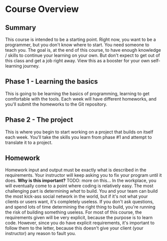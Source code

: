 # Course Overview
## Summary
This course is intended to be a starting point. Right now, you want to be a programmer, but you don't know where to start. You need someone to teach you. The goal is, at the end of this course, to have enough knowledge / skills to continue your learning on your own. But don't expect to get out of this class and get a job right away. View this as a booster for your own self-learning journey.

## Phase 1 - Learning the basics
This is going to be learning the basics of programming, learning to get comfortable with the tools. Each week will have different homeworks, and you'll submit the homeworks to the Git repository.

## Phase 2 - The project
This is where you begin to start working on a project that builds on itself each week. You'll take the skills you learn from phase #1 and attempt to translate it to a project.

## Homework
Homework input and output must be exactly what is described in the requirements. Your instructor will keep asking you to fix your program until it does. **Why is this important?** 
TODO: more on this...
In the workplace, you will eventually come to a point where coding is relatively easy. The most challenging part is determining *what* to build. You and your team can build the most kick-ass social network in the world, but if it's not what your clients or users want, it's completely useless. If you don't ask questions, and spend lots of time determining the right thing to build, you're running the risk of building something useless. For most of this course, the requirements given will be very explicit, because the purpose is to learn code. However, since you do have explicit requirements, it's important to follow them to the letter, because this doesn't give your client (your instructor) any reason to fault you.
